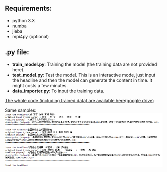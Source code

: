 ## Requirements:
* python 3.X
* numba
* jieba
* mpi4py (optional)


## .py file:
* **train_model.py**: Training the model (the training data are not provided here).
* **test_model.py**: Test the model. This is an interactive mode, just input the headline and then the model can generate the content in time. It might costs a few minutes. 
* **data_importer.py**: To input the training data.

[The whole code (including trained data) are available here(google drive)](https://drive.google.com/drive/folders/1UxDSeKn1cvO1OeItSJEmSWwnCaNhvB8t?usp=sharing)


Same samples:
<img src="https://github.com/hchungdelta/Simple_NN_API/blob/master/NN_v.2.1_news_generator/test_news.png" width="830">
